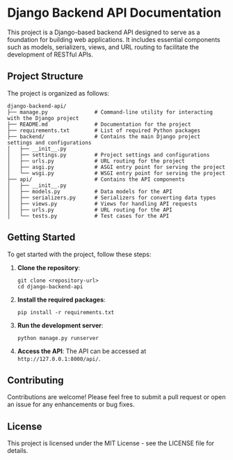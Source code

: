 # Django Backend API Documentation

This project is a Django-based backend API designed to serve as a foundation for building web applications. It includes essential components such as models, serializers, views, and URL routing to facilitate the development of RESTful APIs.

## Project Structure

The project is organized as follows:

```
django-backend-api/
├── manage.py               # Command-line utility for interacting with the Django project
├── README.md               # Documentation for the project
├── requirements.txt        # List of required Python packages
├── backend/                # Contains the main Django project settings and configurations
│   ├── __init__.py
│   ├── settings.py         # Project settings and configurations
│   ├── urls.py             # URL routing for the project
│   ├── asgi.py             # ASGI entry point for serving the project
│   └── wsgi.py             # WSGI entry point for serving the project
├── api/                    # Contains the API components
│   ├── __init__.py
│   ├── models.py           # Data models for the API
│   ├── serializers.py      # Serializers for converting data types
│   ├── views.py            # Views for handling API requests
│   ├── urls.py             # URL routing for the API
│   └── tests.py            # Test cases for the API
```

## Getting Started

To get started with the project, follow these steps:

1. **Clone the repository**:
   ```
   git clone <repository-url>
   cd django-backend-api
   ```

2. **Install the required packages**:
   ```
   pip install -r requirements.txt
   ```

3. **Run the development server**:
   ```
   python manage.py runserver
   ```

4. **Access the API**:
   The API can be accessed at `http://127.0.0.1:8000/api/`.

## Contributing

Contributions are welcome! Please feel free to submit a pull request or open an issue for any enhancements or bug fixes.

## License

This project is licensed under the MIT License - see the LICENSE file for details.